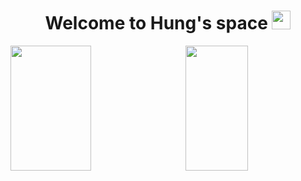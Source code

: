 
<!--<div id="badges" align="center">
  <a href="https://www.linkedin.com/in/thinh-vu">
    <img src="https://img.shields.io/badge/LinkedIn-blue?style=for-the-badge&logo=linkedin&logoColor=white" alt="LinkedIn Badge"/>
  </a>
  <a href="https://www.messenger.com/t/mr.thinh.ueh">
    <img src="https://img.shields.io/badge/Messenger-00B2FF?style=for-the-badge&logo=messenger&logoColor=white" alt="Messenger Badge"/>
  </a>
  <a href="https://www.youtube.com/channel/UCYgG-bmk92OhYsP20TS0MbQ">
    <img src="https://img.shields.io/badge/YouTube-red?style=for-the-badge&logo=youtube&logoColor=white" alt="Youtube Badge"/>
  </a>
</div>-->

<h1 align="center">
  Welcome to Hung's space
  <img src="https://media.giphy.com/media/hvRJCLFzcasrR4ia7z/giphy.gif" width="30px"/>
</h1>



<img height=200 align="left" width="50.5%" src="https://github-readme-stats.vercel.app/api?username=hung-manh&theme=radical&layout=compact"/>


<img height=200 align="right" width="44.5%" src="https://github-readme-stats.vercel.app/api/top-langs?username=hung-manh&theme=radical&layout=compact&langs_count=8"/>


<!--<a href="https://github.com/hung-manh/github-readme-stats">
  <img align="center" src="https://github-readme-stats.vercel.app/api/pin/?username=hung-manh&repo=Vietnam-Stock-Market-Insights" />
</a>
<a href="https://github.com/hung-manh/convoychat">
  <img align="center" src="https://github-readme-stats.vercel.app/api/pin/?username=hung-manh&repo=convoychat" />
</a>  -->
